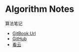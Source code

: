 # Algorithm Notes

算法笔记

- [GitBook Url](https://alan-fu.gitbook.io/algorithm-notes/)
- [GitHub](https://github.com/maeteno/algorithm-notes)
- [看云](https://www.kancloud.cn/maeteno/algorithm-notes)